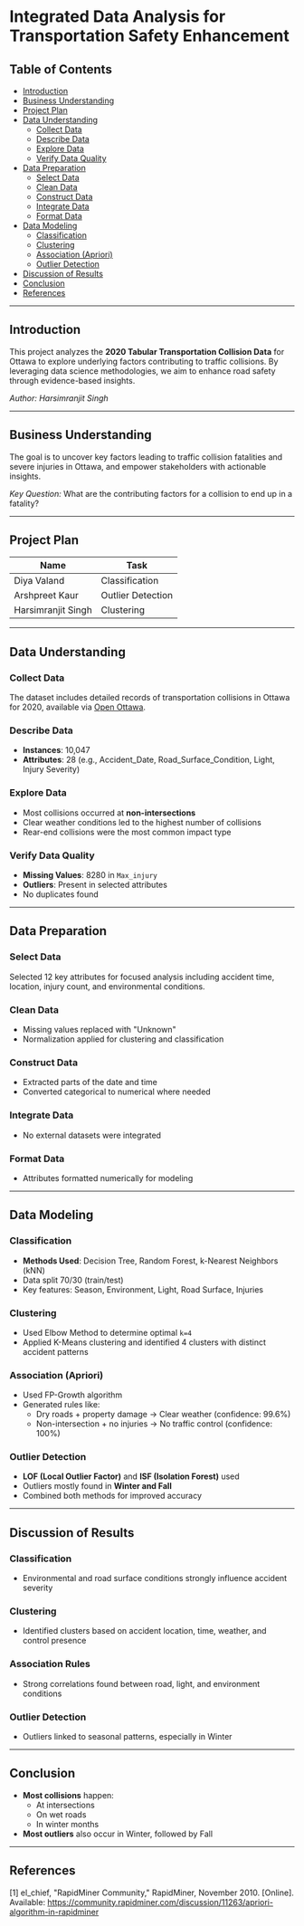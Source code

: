 # Integrated Data Analysis for Transportation Safety Enhancement

## Table of Contents
- [Introduction](#introduction)
- [Business Understanding](#business-understanding)
- [Project Plan](#project-plan)
- [Data Understanding](#data-understanding)
  - [Collect Data](#collect-data)
  - [Describe Data](#describe-data)
  - [Explore Data](#explore-data)
  - [Verify Data Quality](#verify-data-quality)
- [Data Preparation](#data-preparation)
  - [Select Data](#select-data)
  - [Clean Data](#clean-data)
  - [Construct Data](#construct-data)
  - [Integrate Data](#integrate-data)
  - [Format Data](#format-data)
- [Data Modeling](#data-modeling)
  - [Classification](#classification)
  - [Clustering](#clustering)
  - [Association (Apriori)](#association-apriori)
  - [Outlier Detection](#outlier-detection)
- [Discussion of Results](#discussion-of-results)
- [Conclusion](#conclusion)
- [References](#references)

---

## Introduction
This project analyzes the **2020 Tabular Transportation Collision Data** for Ottawa to explore underlying factors contributing to traffic collisions. By leveraging data science methodologies, we aim to enhance road safety through evidence-based insights.

*Author: Harsimranjit Singh*

---

## Business Understanding
The goal is to uncover key factors leading to traffic collision fatalities and severe injuries in Ottawa, and empower stakeholders with actionable insights.

*Key Question:* What are the contributing factors for a collision to end up in a fatality?

---

## Project Plan

| Name             | Task               |
|------------------|--------------------|
| Diya Valand      | Classification     |
| Arshpreet Kaur   | Outlier Detection  |
| Harsimranjit Singh | Clustering       |

---

## Data Understanding

### Collect Data
The dataset includes detailed records of transportation collisions in Ottawa for 2020, available via [Open Ottawa](https://open.ottawa.ca).

### Describe Data
- **Instances**: 10,047
- **Attributes**: 28 (e.g., Accident_Date, Road_Surface_Condition, Light, Injury Severity)

### Explore Data
- Most collisions occurred at **non-intersections**
- Clear weather conditions led to the highest number of collisions
- Rear-end collisions were the most common impact type

### Verify Data Quality
- **Missing Values**: 8280 in `Max_injury`
- **Outliers**: Present in selected attributes
- No duplicates found

---

## Data Preparation

### Select Data
Selected 12 key attributes for focused analysis including accident time, location, injury count, and environmental conditions.

### Clean Data
- Missing values replaced with "Unknown"
- Normalization applied for clustering and classification

### Construct Data
- Extracted parts of the date and time
- Converted categorical to numerical where needed

### Integrate Data
- No external datasets were integrated

### Format Data
- Attributes formatted numerically for modeling

---

## Data Modeling

### Classification
- **Methods Used**: Decision Tree, Random Forest, k-Nearest Neighbors (kNN)
- Data split 70/30 (train/test)
- Key features: Season, Environment, Light, Road Surface, Injuries

### Clustering
- Used Elbow Method to determine optimal `k=4`
- Applied K-Means clustering and identified 4 clusters with distinct accident patterns

### Association (Apriori)
- Used FP-Growth algorithm
- Generated rules like:
  - Dry roads + property damage → Clear weather (confidence: 99.6%)
  - Non-intersection + no injuries → No traffic control (confidence: 100%)

### Outlier Detection
- **LOF (Local Outlier Factor)** and **ISF (Isolation Forest)** used
- Outliers mostly found in **Winter and Fall**
- Combined both methods for improved accuracy

---

## Discussion of Results

### Classification
- Environmental and road surface conditions strongly influence accident severity

### Clustering
- Identified clusters based on accident location, time, weather, and control presence

### Association Rules
- Strong correlations found between road, light, and environment conditions

### Outlier Detection
- Outliers linked to seasonal patterns, especially in Winter

---

## Conclusion

- **Most collisions** happen:
  - At intersections
  - On wet roads
  - In winter months
- **Most outliers** also occur in Winter, followed by Fall

---

## References

[1] el_chief, "RapidMiner Community," RapidMiner, November 2010. [Online]. Available: https://community.rapidminer.com/discussion/11263/apriori-algorithm-in-rapidminer
